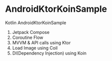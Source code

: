 # AndroidKtorKoinSample
Kotlin AndroidKtorKoinSample
1. Jetpack Compose
2. Coroutine Flow
3. MVVM & API calls using Ktor
4. Load Image using Coil
5. DI(Dependency Injection) using Koin
